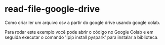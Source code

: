 # read-file-google-drive

Como criar ler um arquivo csv a partir do google drive usando google colab.

Para rodar este exemplo você pode abrir o código no Google Colab e em seguida executar o comando '!pip install pyspark' para instalar a biblioteca.
